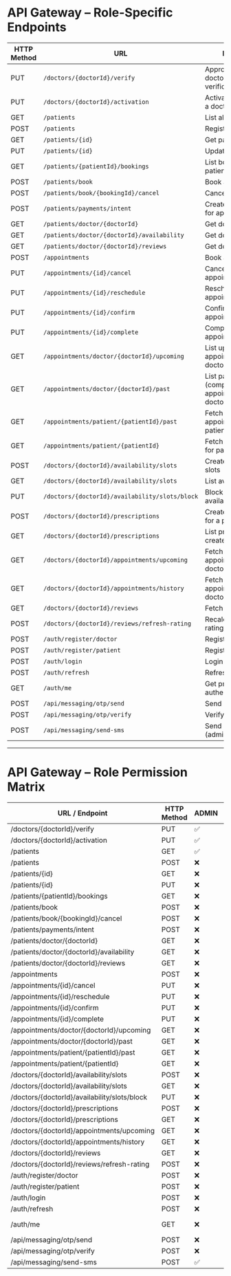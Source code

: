 # API Gateway – Role-Specific Endpoints

| HTTP Method | URL | Description | Role |
|-------------|-----|-------------|------|
| PUT | `/doctors/{doctorId}/verify` | Approve or reject doctor account verification | **ADMIN** |
| PUT | `/doctors/{doctorId}/activation` | Activate or deactivate a doctor account | **ADMIN** |
| GET | `/patients` | List all patients | **ADMIN** |
| POST | `/patients` | Register a new patient | **PATIENT** |
| GET | `/patients/{id}` | Get patient profile | **PATIENT** |
| PUT | `/patients/{id}` | Update patient profile | **PATIENT** |
| GET | `/patients/{patientId}/bookings` | List bookings for patient | **PATIENT** |
| POST | `/patients/book` | Book an appointment | **PATIENT** |
| POST | `/patients/book/{bookingId}/cancel` | Cancel booking | **PATIENT** |
| POST | `/patients/payments/intent` | Create payment intent for appointment | **PATIENT** |
| GET | `/patients/doctor/{doctorId}` | Get doctor profile | **PATIENT** |
| GET | `/patients/doctor/{doctorId}/availability` | Get doctor availability | **PATIENT** |
| GET | `/patients/doctor/{doctorId}/reviews` | Get doctor reviews | **PATIENT** |
| POST | `/appointments` | Book an appointment | **PATIENT** |
| PUT | `/appointments/{id}/cancel` | Cancel an appointment | **PATIENT/DOCTOR** |
| PUT | `/appointments/{id}/reschedule` | Reschedule an appointment | **PATIENT/DOCTOR** |
| PUT | `/appointments/{id}/confirm` | Confirm a pending appointment | **DOCTOR** |
| PUT | `/appointments/{id}/complete` | Complete a confirmed appointment | **DOCTOR** |
| GET | `/appointments/doctor/{doctorId}/upcoming` | List upcoming appointments for doctor | **DOCTOR** |
| GET | `/appointments/doctor/{doctorId}/past` | List past (completed/cancelled) appointments for doctor | **DOCTOR** |
| GET | `/appointments/patient/{patientId}/past` | Fetch past appointments for patient | **PATIENT** |
| GET | `/appointments/patient/{patientId}` | Fetch all appointments for patient | **PATIENT** |
| POST | `/doctors/{doctorId}/availability/slots` | Create availability slots | **DOCTOR** |
| GET | `/doctors/{doctorId}/availability/slots` | List availability slots | **DOCTOR** |
| PUT | `/doctors/{doctorId}/availability/slots/block` | Block or unblock availability slots | **DOCTOR** |
| POST | `/doctors/{doctorId}/prescriptions` | Create a prescription for a patient | **DOCTOR** |
| GET | `/doctors/{doctorId}/prescriptions` | List prescriptions created by doctor | **DOCTOR** |
| GET | `/doctors/{doctorId}/appointments/upcoming` | Fetch upcoming appointments via doctor-service | **DOCTOR** |
| GET | `/doctors/{doctorId}/appointments/history` | Fetch past appointments via doctor-service | **DOCTOR** |
| GET | `/doctors/{doctorId}/reviews` | Fetch doctor reviews | **DOCTOR** |
| POST | `/doctors/{doctorId}/reviews/refresh-rating` | Recalculate doctor’s rating | **DOCTOR** |
| POST | `/auth/register/doctor` | Register a doctor | **PUBLIC** |
| POST | `/auth/register/patient` | Register a patient | **PUBLIC** |
| POST | `/auth/login` | Login | **PUBLIC** |
| POST | `/auth/refresh` | Refresh access token | **PUBLIC** |
| GET | `/auth/me` | Get profile of authenticated user | **PUBLIC (requires JWT)** |
| POST | `/api/messaging/otp/send` | Send OTP | **PUBLIC** |
| POST | `/api/messaging/otp/verify` | Verify OTP | **PUBLIC** |
| POST | `/api/messaging/send-sms` | Send SMS (admin/internal) | **ADMIN/SYSTEM** |

---

# API Gateway – Role Permission Matrix

| URL / Endpoint | HTTP Method | ADMIN | DOCTOR | PATIENT | PUBLIC |
|----------------|-------------|-------|--------|---------|--------|
| /doctors/{doctorId}/verify | PUT | ✅ | ❌ | ❌ | ❌ |
| /doctors/{doctorId}/activation | PUT | ✅ | ❌ | ❌ | ❌ |
| /patients | GET | ✅ | ❌ | ❌ | ❌ |
| /patients | POST | ❌ | ❌ | ✅ | ❌ |
| /patients/{id} | GET | ❌ | ❌ | ✅ | ❌ |
| /patients/{id} | PUT | ❌ | ❌ | ✅ | ❌ |
| /patients/{patientId}/bookings | GET | ❌ | ❌ | ✅ | ❌ |
| /patients/book | POST | ❌ | ❌ | ✅ | ❌ |
| /patients/book/{bookingId}/cancel | POST | ❌ | ❌ | ✅ | ❌ |
| /patients/payments/intent | POST | ❌ | ❌ | ✅ | ❌ |
| /patients/doctor/{doctorId} | GET | ❌ | ❌ | ✅ | ❌ |
| /patients/doctor/{doctorId}/availability | GET | ❌ | ❌ | ✅ | ❌ |
| /patients/doctor/{doctorId}/reviews | GET | ❌ | ❌ | ✅ | ❌ |
| /appointments | POST | ❌ | ❌ | ✅ | ❌ |
| /appointments/{id}/cancel | PUT | ❌ | ✅ | ✅ | ❌ |
| /appointments/{id}/reschedule | PUT | ❌ | ✅ | ✅ | ❌ |
| /appointments/{id}/confirm | PUT | ❌ | ✅ | ❌ | ❌ |
| /appointments/{id}/complete | PUT | ❌ | ✅ | ❌ | ❌ |
| /appointments/doctor/{doctorId}/upcoming | GET | ❌ | ✅ | ❌ | ❌ |
| /appointments/doctor/{doctorId}/past | GET | ❌ | ✅ | ❌ | ❌ |
| /appointments/patient/{patientId}/past | GET | ❌ | ❌ | ✅ | ❌ |
| /appointments/patient/{patientId} | GET | ❌ | ❌ | ✅ | ❌ |
| /doctors/{doctorId}/availability/slots | POST | ❌ | ✅ | ❌ | ❌ |
| /doctors/{doctorId}/availability/slots | GET | ❌ | ✅ | ❌ | ❌ |
| /doctors/{doctorId}/availability/slots/block | PUT | ❌ | ✅ | ❌ | ❌ |
| /doctors/{doctorId}/prescriptions | POST | ❌ | ✅ | ❌ | ❌ |
| /doctors/{doctorId}/prescriptions | GET | ❌ | ✅ | ❌ | ❌ |
| /doctors/{doctorId}/appointments/upcoming | GET | ❌ | ✅ | ❌ | ❌ |
| /doctors/{doctorId}/appointments/history | GET | ❌ | ✅ | ❌ | ❌ |
| /doctors/{doctorId}/reviews | GET | ❌ | ✅ | ❌ | ❌ |
| /doctors/{doctorId}/reviews/refresh-rating | POST | ❌ | ✅ | ❌ | ❌ |
| /auth/register/doctor | POST | ❌ | ❌ | ❌ | ✅ |
| /auth/register/patient | POST | ❌ | ❌ | ❌ | ✅ |
| /auth/login | POST | ❌ | ❌ | ❌ | ✅ |
| /auth/refresh | POST | ❌ | ❌ | ❌ | ✅ |
| /auth/me | GET | ❌ | ❌ | ❌ | ✅ (JWT required) |
| /api/messaging/otp/send | POST | ❌ | ❌ | ❌ | ✅ |
| /api/messaging/otp/verify | POST | ❌ | ❌ | ❌ | ✅ |
| /api/messaging/send-sms | POST | ✅ | ❌ | ❌ | ❌ |

